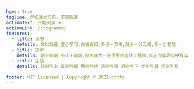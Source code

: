 ```yaml
---
home: true
tagline: 学如逆水行舟、不进则退
actionText: 开始阅读 →
actionLink: /programme/
features:
  - title: 读书
    details: 文以载道,虚心学习,自省自知,多读一页书,就少一分无知,多一分智慧
  - title: 技术
    details: 始于前端,不止于前端,励志成为一名优秀的全栈工程师,真正的实现码中致富
  - title: 生活
    details: 怒则气上 喜则气缓 思则气结 悲则气消 恐则气下 忧则气凝 惊则气乱

footer: MIT Licensed | Copyright © 2021-chtty
---
```

